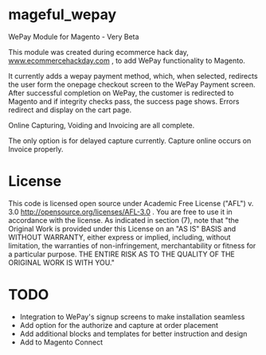 mageful_wepay
=============

WePay Module for Magento - Very Beta

This module was created during ecommerce hack day, www.ecommercehackday.com , to
add WePay functionality to Magento.

It currently adds a wepay payment method, which, when selected, redirects the
user form the onepage checkout screen to the WePay Payment screen. 
After successful completion on WePay, the customer is redirected to 
Magento and if integrity checks pass, the success page shows. 
Errors redirect and display on the cart page.

Online Capturing, Voiding and Invoicing are all complete.

The only option is for delayed capture currently. Capture online 
occurs on Invoice properly.

License
======

This code is licensed open source under Academic Free License ("AFL") v. 3.0
http://opensource.org/licenses/AFL-3.0 . You are free to use it in accordance
with the license. As indicated in section (7), note that "the Original Work is 
provided under  this License on an "AS IS" BASIS and WITHOUT WARRANTY, either 
express or implied, including, without limitation, the warranties of
non-infringement, merchantability or fitness for a particular purpose. 
THE ENTIRE RISK AS TO THE QUALITY OF THE ORIGINAL WORK IS WITH YOU."


TODO
=============
* Integration to WePay's signup screens to make installation seamless
* Add option for the authorize and capture at order placement
* Add additional blocks and templates for better instruction and design
* Add to Magento Connect
